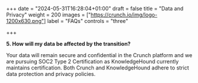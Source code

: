 +++
date = "2024-05-31T16:28:04+01:00"
draft = false
title = "Data and Privacy"
weight = 200
images = ["https://crunch.io/img/logo-1200x630.png"]
label = "FAQs"
controls = "three"

+++

**5. How will my data be affected by the transition?**

Your data will remain secure and confidential in the Crunch platform and we are pursuing SOC2 Type 2 Certification as KnowledgeHound currently maintains certification. Both Crunch and KnowledgeHound adhere to strict data protection and privacy policies.
